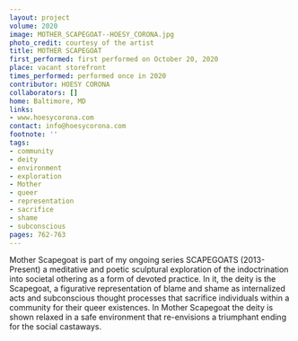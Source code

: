 ```yaml
---
layout: project
volume: 2020
image: MOTHER_SCAPEGOAT--HOESY_CORONA.jpg
photo_credit: courtesy of the artist
title: MOTHER SCAPEGOAT
first_performed: first performed on October 20, 2020
place: vacant storefront
times_performed: performed once in 2020
contributor: HOESY CORONA
collaborators: []
home: Baltimore, MD
links:
- www.hoesycorona.com
contact: info@hoesycorona.com
footnote: ''
tags:
- community
- deity
- environment
- exploration
- Mother
- queer
- representation
- sacrifice
- shame
- subconscious
pages: 762-763
---
```




Mother Scapegoat is part of my ongoing series SCAPEGOATS (2013-Present) a meditative and poetic sculptural exploration of the indoctrination into societal othering as a form of devoted practice. In it, the deity is the Scapegoat, a figurative representation of blame and shame as internalized acts and subconscious thought processes that sacrifice individuals within a community for their queer existences. In Mother Scapegoat the deity is shown relaxed in a safe environment that re-envisions a triumphant ending for the social castaways.
